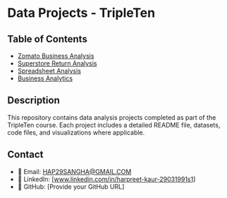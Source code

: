 # Data Projects - TripleTen

## Table of Contents
- [Zomato Business Analysis](./Zomato_Business_Analysis/README.md)
- [Superstore Return Analysis](./Superstore_Return_Analysis/README.md)
- [Spreadsheet Analysis](./Spreadsheet_Analysis/README.md)
- [Business Analytics ](./Business_Analytics/README.md)

## Description
This repository contains data analysis projects completed as part of the TripleTen course. Each project includes a detailed README file, datasets, code files, and visualizations where applicable.

## Contact
- 📧 Email: HAP29SANGHA@GMAIL.COM  
- 💼 LinkedIn: [www.linkedin.com/in/harpreet-kaur-29031991s1]  
- 🔗 GitHub: [Provide your GitHub URL]

